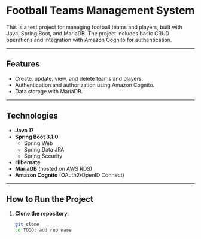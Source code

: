 # Football Teams Management System

This is a test project for managing football teams and players, built with Java, Spring Boot, and MariaDB. The project includes basic CRUD operations and integration with Amazon Cognito for authentication.

---

## Features

- Create, update, view, and delete teams and players.
- Authentication and authorization using Amazon Cognito.
- Data storage with MariaDB.

---

## Technologies

- **Java 17**
- **Spring Boot 3.1.0**
    - Spring Web
    - Spring Data JPA
    - Spring Security
- **Hibernate**
- **MariaDB** (hosted on AWS RDS)
- **Amazon Cognito** (OAuth2/OpenID Connect)

---

## How to Run the Project

1. **Clone the repository**:
   ```bash
   git clone 
   cd TODO: add rep name
